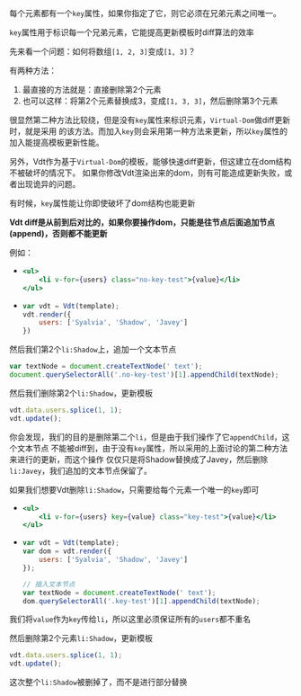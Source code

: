 每个元素都有一个`key`属性，如果你指定了它，则它必须在兄弟元素之间唯一。

`key`属性用于标识每一个兄弟元素，它能提高更新模板时diff算法的效率

先来看一个问题：如何将数组`[1, 2, 3]`变成`[1, 3]`？

有两种方法：

1. 最直接的方法就是：直接删除第2个元素
2. 也可以这样：将第2个元素替换成3，变成`[1, 3, 3]`，然后删除第3个元素

很显然第二种方法比较绕，但是没有`key`属性来标识元素，`Virtual-Dom`做diff更新时，就是采用
的该方法。而加入`key`则会采用第一种方法来更新，所以`key`属性的加入能提高模板更新性能。

另外，Vdt作为基于`Virtual-Dom`的模板，能够快速diff更新，但这建立在dom结构不被破坏的情况下。
如果你修改Vdt渲染出来的dom，则有可能造成更新失败，或者出现诡异的问题。

有时候，`key`属性能让你即使破坏了dom结构也能更新

__Vdt diff是从前到后对比的，如果你要操作dom，只能是往节点后面追加节点(append)，否则都不能更新__

例如：

* <!-- {.example-template} -->
    ```jsx
    <ul>
        <li v-for={users} class="no-key-test">{value}</li>
    </ul>
    ```
* <!-- {.example-js} -->
    ```js
    var vdt = Vdt(template);
    vdt.render({
        users: ['Syalvia', 'Shadow', 'Javey']
    })
    ```
<!-- {ul:.example.dom} -->

然后我们第2个`li:Shadow`上，追加一个文本节点

```js
var textNode = document.createTextNode(' text');
document.querySelectorAll('.no-key-test')[1].appendChild(textNode);
```
<!-- {.run} -->

然后我们删除第2个`li:Shadow`，更新模板

```js
vdt.data.users.splice(1, 1);
vdt.update();
```
<!-- {.run} -->

你会发现，我们的目的是删除第二个`li`，但是由于我们操作了它`appendChild`，这个文本节点
不能被diff到，由于没有`key`属性，所以采用的上面讨论的第二种方法来进行的更新，而这个操作
仅仅只是将Shadow替换成了Javey，然后删除`li:Javey`，我们追加的文本节点保留了。

如果我们想要Vdt删除`li:Shadow`，只需要给每个元素一个唯一的`key`即可

* <!-- {.example-template} -->
    ```jsx
    <ul>
        <li v-for={users} key={value} class="key-test">{value}</li>
    </ul>
    ```
* <!-- {.example-js} -->
    ```js
    var vdt = Vdt(template);
    var dom = vdt.render({
        users: ['Syalvia', 'Shadow', 'Javey']
    });

    // 插入文本节点
    var textNode = document.createTextNode(' text');
    dom.querySelectorAll('.key-test')[1].appendChild(textNode);
    ```
<!-- {ul:.example.dom} -->

我们将`value`作为`key`传给`li`，所以这里必须保证所有的`users`都不重名

然后删除第2个元素`li:Shadow`，更新模板

```js
vdt.data.users.splice(1, 1);
vdt.update();
```
<!-- {.run} -->

这次整个`li:Shadow`被删掉了，而不是进行部分替换
